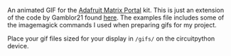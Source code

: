 An animated GIF for the [Adafruit Matrix Portal](https://www.adafruit.com/product/4812) kit.  This is just an extension of the code by Gamblor21 found [here](https://adafruit-playground.com/u/Gamblor21/pages/circuitpython-animated-gifs-on-a-matrix-portal).  The examples file includes some of the imagemagick commands I used when preparing gifs for my project.

Place your gif files sized for your display in `/gifs/` on the circuitpython device.
